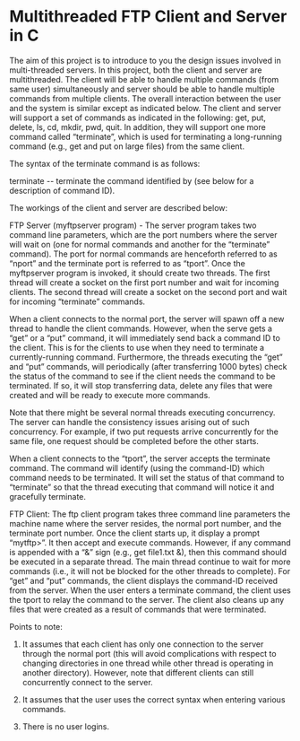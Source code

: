 Multithreaded FTP Client and Server in C
=============================================================

The aim of this project is to introduce to you the design issues involved in multi-threaded servers. In this project, both the client and server are multithreaded. The client will be able to handle multiple commands (from same user) simultaneously and server should be able to handle multiple commands from multiple clients. The overall interaction between the user and the system is similar except as indicated below. The client and server will support a set of commands as indicated in the following: get, put, delete, ls, cd, mkdir, pwd, quit. In addition, they will support one more command called “terminate”, which is used for terminating a long-running command (e.g., get and put on large files) from the same client.

The syntax of the terminate command is as follows:

terminate <command-ID> -- terminate the command identified by <command-ID> (see below for a description of command ID).

The workings of the client and server are described below:

FTP Server (myftpserver program) - The server program takes two command line parameters, which are the port numbers where the server will wait on (one for normal commands and another for the “terminate” command). The port for normal commands are henceforth referred to as “nport” and the terminate port is referred to as “tport”. Once the myftpserver program is invoked, it should create two threads. The first thread will create a socket on the first port number and wait for incoming clients. The second thread will create a socket on the second port and wait for incoming “terminate” commands.

When a client connects to the normal port, the server will spawn off a new thread to handle the client commands. However, when the serve gets a “get” or a “put” command, it will immediately send back a command ID to the client. This is for the clients to use when they need to terminate a currently-running command. Furthermore, the threads executing the “get” and “put” commands, will periodically (after transferring 1000 bytes) check the status of the command to see if the client needs the command to be terminated. If so, it will stop transferring data, delete any files that were created and will be ready to execute more commands.

Note that there might be several normal threads executing concurrency. The server can handle the consistency issues arising out of such concurrency. For example, if two put requests arrive concurrently for the same file, one request should be completed before the other starts.

When a client connects to the “tport”, the server accepts the terminate command. The command will identify (using the command-ID) which command needs to be terminated. It will set the status of that command to “terminate” so that the thread executing that command will notice it and gracefully terminate.

FTP Client: The ftp client program takes three command line parameters the machine name where the server resides, the normal port number, and the terminate port number. Once the client starts up, it display a prompt “mytftp>”. It then accept and execute commands. However, if any command is appended with a “&” sign (e.g., get file1.txt &), then this command should be executed in a separate thread. The main thread continue to wait for more commands (i.e., it will not be blocked for the other threads to complete). For “get” and “put” commands, the client displays the command-ID received from the server. When the user enters a terminate command, the client uses the tport to relay the command to the server. The client also cleans up any files that were created as a result of commands that were terminated.


Points to note:

1. It assumes that each client has only one connection to the server through the normal port (this will avoid complications with respect to changing directories in one thread while other thread is operating in another directory). However, note that different clients can still concurrently connect to the server.
 
2. It assumes that the user uses the correct syntax when entering various commands.

3. There is no user logins.
